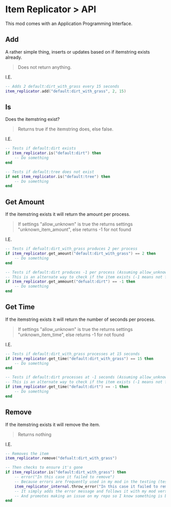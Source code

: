 # Item Replicator > API

This mod comes with an Application Programming Interface.

## Add

A rather simple thing, inserts or updates based on if itemstring exists already.

> Does not return anything.

I.E.

```lua
-- Adds 2 default:dirt_with_grass every 15 seconds
item_replicator.add("default:dirt_with_grass", 2, 15)
```

## Is

Does the itemstring exist?

> Returns true if the itemstring does, else false.

I.E.

```lua
-- Tests if default:dirt exists
if item_replicator.is("default:dirt") then
    -- Do something
end

-- Tests if default:tree does not exist
if not item_replicator.is("default:tree") then
    -- Do something
end
```

## Get Amount

If the itemstring exists it will return the amount per process.

> If settings "allow_unknown" is true the returns settings "unknown_item_amount",
else returns -1 for not found

I.E.

```lua
-- Tests if defualt:dirt_with_grass produces 2 per process
if item_replicator.get_amount("default:dirt_with_grass") == 2 then
    -- Do something
end

-- Tests if default:dirt produces -1 per process (Assuming allow_unknown is false)
-- This is an alternate way to check if the item exists (-1 means not found)
if item_replicator.get_ammount("defualt:dirt") == -1 then
    -- Do something
end
```

## Get Time

If the itemstring exists it will return the number of seconds per process.

> If settings "allow_unknown" is true the returns settings "unknown_item_time",
else returns -1 for not found

I.E.

```lua
-- Tests if default:dirt_with_grass processes at 15 seconds
if item_replicator.get_time("default:dirt_with_grass") == 15 then
    -- Do something
end

-- Tests if default:dirt processes at -1 seconds (Assuming allow_unknown is false)
-- This is an alternate way to check if the item exists (-1 means not found)
if item_replicator.get_time("default:dirt") == -1 then
    -- Do something
end
```

## Remove

If the itemstring exists it will remove the item.

> Returns nothing

I.E.

```lua
-- Removes the item
item_replicator.remove("defualt:dirt_with_grass")

-- Then checks to ensure it's gone
if item_replicator.is("default:dirt_with_grass") then
    -- error("In this case it failed to remove")
    -- Because errors are frequently used in my mod in the testing (test.lua) I built my own error function
    item_replicator_internal.throw_error("In this case it failed to remove")
    -- It simply adds the error message and follows it with my mod version, attempts to identify what game you used,
    -- And promotes making an issue on my repo so I know something is broken.
end
```
